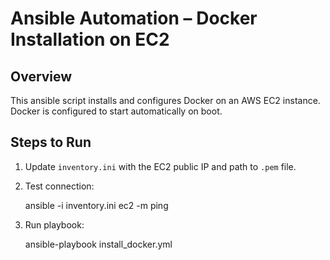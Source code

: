 # Ansible Automation – Docker Installation on EC2

## Overview
This ansible script installs and configures Docker on an AWS EC2 instance. Docker is configured to start automatically on boot.


## Steps to Run
1. Update `inventory.ini` with the EC2 public IP and path to `.pem` file.
2. Test connection:
   
   ansible -i inventory.ini ec2 -m ping

3. Run playbook:

    ansible-playbook install_docker.yml


